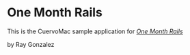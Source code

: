 # One Month Rails

This is the CuervoMac sample application for 
[*One Month Rails*](http://onemonthrails.com)

by Ray Gonzalez 